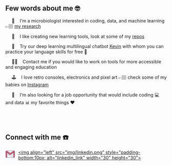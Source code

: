 ## Few words about me 🤓


<p>&nbsp;&nbsp;&nbsp;&nbsp; 🧬 &nbsp;&nbsp; I'm a microbiologist interested in coding, data, and machine learning 👉🏽 <a href="https://scholar.google.com/citations?user=jUx_zAEAAAAJ&hl=en", target="_blank">my research</a><br>
<p>&nbsp;&nbsp;&nbsp;&nbsp; 🧰 &nbsp;&nbsp; I like creating new learning tools, look at some of my <a href="https://github.com/wRajter?tab=repositories", target="_blank">repos</a><br>
<p>&nbsp;&nbsp;&nbsp;&nbsp; 🤖 &nbsp;&nbsp; Try our deep learning multilingual chatbot <a href="https://multiling-chatbot.herokuapp.com" target="_blank">Kevin</a> with whom you can practice your language skills for free 🙊<br>
<p>&nbsp;&nbsp;&nbsp;&nbsp; 👨‍💻 &nbsp;&nbsp; Contact me if you would like to work on tools for more accessible and engaging education<br>
<p>&nbsp;&nbsp;&nbsp;&nbsp; 🕹️ &nbsp;&nbsp; I love retro consoles, electronics and pixel art 👉🏽 check some of my babies on <a href="https://www.instagram.com/teddy.spielt/?hl=en" target="_blank">Instagram</a><br>
<p>&nbsp;&nbsp;&nbsp;&nbsp; 💼 &nbsp;&nbsp; I'm also looking for a job opportunity  that would include coding 💻 and data 📊 my favorite things ❤️<br>

<br />
<br />
<br />

## Connect with me ☎️

<a href="mailto:lubomir.rajter@gmail.com" target="_blank"><img align="left" src="img/gmail.png" style="padding-right:10px;" alt="linkedin_link" width="30" height="30"></a>
<a href="https://linkedin.com/in/lubomir-rajter-75648016a" target="_blank"><img align="left" src="img/linkedin.png" style="padding-bottom:10px; alt="linkedin_link" width="30" height="30"></a>
